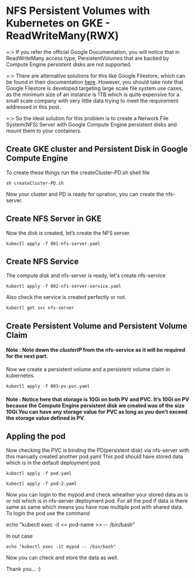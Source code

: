 # NFS Persistent Volumes with Kubernetes on GKE - ReadWriteMany(RWX)

=:> If you refer the official Google Documentation, you will notice that in ReadWriteMany access type, PersistentVolumes that are backed by Compute Engine persistent disks are not supported.

=:> There are alternative solutions for this like Google Filestore, which can be found in their documentation [here](https://cloud.google.com/filestore/docs/accessing-fileshares). However, you should take note that Google Filestore is developed targeting large scale file system use cases, as the minimum size of an instance is 1TB which is quite expensive for a small scale company with very little data trying to meet the requirement addressed in this post. 

=:> So the ideal solution for this problem is to create a Network File System(NFS) Server with Google Compute Engine persistent disks and mount them to your containers.


## Create GKE cluster and Persistent Disk in Google Compute Engine

To create these things run the createCluster-PD.sh shell file

```
sh createCluster-PD.sh
```

Now your cluster and PD is ready for opration, you can create the nfs-server. 

## Create NFS Server in GKE

Now the disk is created, let’s create the NFS server.

```
kubectl apply -f 001-nfs-server.yaml
```

## Create NFS Service

The compute disk and nfs-server is ready, let's create nfs-service

```
kubectl apply -f 002-nfs-server-service.yaml
```

Also check the service is created perfectly or not.

```
kubectl get svc nfs-server
```

## Create Persistent Volume and Persistent Volume Claim

#### Note : Note down the *clusterIP* from the nfs-service as it will be required for the next part.

Now we create a persistent volume and a persistent volume claim in kubernetes.

```
kubectl apply -f 003-pv-pvc.yaml
```

#### Note : Notice here that storage is 10Gi on both PV and PVC. It’s 10Gi on PV because the Compute Engine persistent disk we created was of the size 10Gi.You can have any storage value for PVC as long as you don’t exceed the storage value defined in PV.

## Appling the pod

Now checking the PVC is binding the PD(persistent disk) via nfs-server with this manually created another pod.yaml
This pod should have stored data which is in the default deployment pod.

```
kubectl apply -f pod.yaml
```
```
kubectl apply -f pod-2.yaml
```


Now you can login to the mypod and check wheather your stored data as is or not which is in nfs-server deployment pod.
For all the pod if data is there same as same which means you have now multiple pod with shared data.
To login the pod use the command

echo "kubectl exec -it << pod-name >> -- /bin/bash"

In out case

```
echo "kubectl exec -it mypod -- /bin/bash"
```
Now you can check and store the data as well.




Thank you... :)